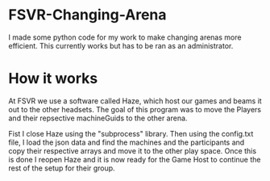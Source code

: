 # FSVR-Changing-Arena
I made some python code for my work to make changing arenas more efficient. This currently works but has to be ran as an administrator. 


# How it works
  At FSVR we use a software called Haze, which host our games and beams it out to the other headsets. The goal of this program was to move the Players and their repsective machineGuids to the other arena. 
  
  Fist I close Haze using the "subprocess" library. Then using the config.txt file, I load the json data and find the machines and the participants and copy their respective arrays and move it to the other play space.
  Once this is done I reopen Haze and it is now ready for the Game Host to continue the rest of the setup for their group.
